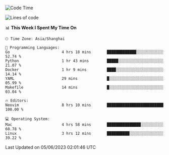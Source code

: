 <!--START_SECTION:waka-->
![Code Time](http://img.shields.io/badge/Code%20Time-1%2C382%20hrs%2051%20mins-blue)

![Lines of code](https://img.shields.io/badge/From%20Hello%20World%20I%27ve%20Written-261.4%20thousand%20lines%20of%20code-blue)

📊 **This Week I Spent My Time On** 

```text
🕑︎ Time Zone: Asia/Shanghai

💬 Programming Languages: 
Go                       4 hrs 18 mins       █████████████░░░░░░░░░░░░   52.74 % 
Python                   1 hr 43 mins        █████░░░░░░░░░░░░░░░░░░░░   21.07 % 
Docker                   1 hr 9 mins         ████░░░░░░░░░░░░░░░░░░░░░   14.14 % 
YAML                     29 mins             █░░░░░░░░░░░░░░░░░░░░░░░░   05.99 % 
Makefile                 14 mins             █░░░░░░░░░░░░░░░░░░░░░░░░   03.04 % 

🔥 Editors: 
Neovim                   8 hrs 10 mins       █████████████████████████   100.00 % 

💻 Operating System: 
Mac                      4 hrs 58 mins       ███████████████░░░░░░░░░░   60.78 % 
Linux                    3 hrs 12 mins       ██████████░░░░░░░░░░░░░░░   39.22 % 
```


 Last Updated on 05/06/2023 02:01:46 UTC
<!--END_SECTION:waka-->
